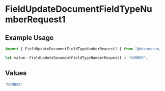 # FieldUpdateDocumentFieldTypeNumberRequest1

## Example Usage

```typescript
import { FieldUpdateDocumentFieldTypeNumberRequest1 } from "@documenso/sdk-typescript/models/operations";

let value: FieldUpdateDocumentFieldTypeNumberRequest1 = "NUMBER";
```

## Values

```typescript
"NUMBER"
```